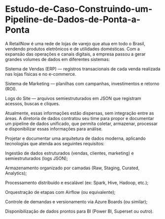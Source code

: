 # Estudo-de-Caso-Construindo-um-Pipeline-de-Dados-de-Ponta-a-Ponta

A RetailNow é uma rede de lojas de varejo que atua em todo o Brasil, vendendo produtos eletrônicos e de utilidades domésticas.
Com a expansão das operações e canais digitais, a empresa passou a gerar grandes volumes de dados em diferentes sistemas:

Sistema de Vendas (ERP) — registros transacionais de cada venda realizada nas lojas físicas e no e-commerce.

Sistema de Marketing — planilhas com campanhas, investimentos e retorno (ROI).

Logs do Site — arquivos semiestruturados em JSON que registram acessos, buscas e cliques.

Atualmente, essas informações estão dispersas, sem integração entre as áreas.
A diretoria de dados contratou seu time para propor e documentar um pipeline de dados unificado, que permita coletar, armazenar, processar e disponibilizar essas informações para análise.





Projetar e documentar uma arquitetura de dados moderna, aplicando tecnologias que atenda aos seguintes requisitos:

Ingestão de dados estruturados (vendas, clientes, marketing) e semiestruturados (logs JSON);

Armazenamento organizado por camadas (Raw, Staging, Curated, Analytics);

Processamento distribuído e escalável (ex: Spark, Hive, Hadoop, etc.);

Orquestração de etapas com Airflow (ou equivalente);

Controle de demandas e versionamento via Azure Boards (ou similar);

Disponibilização de dados prontos para BI (Power BI, Superset ou outro).
